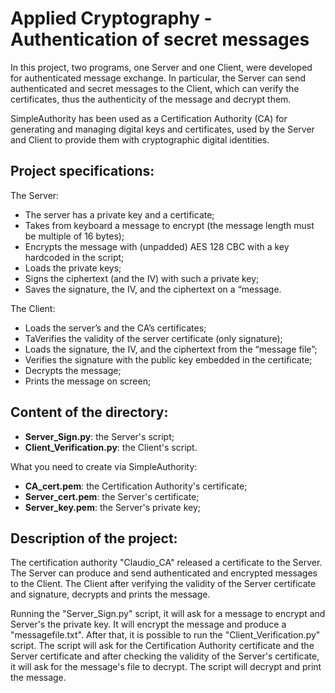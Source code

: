 # Applied Cryptography - Authentication of secret messages

In this project, two programs, one Server and one Client, were developed for authenticated message exchange.
In particular, the Server can send authenticated and secret messages to the Client, which can verify the certificates, thus the authenticity of the message and decrypt them.

SimpleAuthority has been used as a Certification Authority (CA) for generating and managing digital keys and certificates, used by the Server and Client to provide them with cryptographic digital identities.

## Project specifications:

The Server:
- The server has a private key and a certificate;<br>
- Takes from keyboard a message to encrypt (the message length must be multiple of 16 bytes);<br>
- Encrypts the message with (unpadded) AES 128 CBC with a key hardcoded in the script;<br>
- Loads the private keys;<br>
- Signs the ciphertext (and the IV) with such a private key;<br>
- Saves the signature, the IV, and the ciphertext on a “message.<br>

The Client:
- Loads the server’s and the CA’s certificates;<br>
- TaVerifies the validity of the server certificate (only signature);<br>
- Loads the signature, the IV, and the ciphertext from the “message file”;<br>
- Verifies the signature with the public key embedded in the certificate;<br>
- Decrypts the message;<br>
- Prints the message on screen;<br>




## Content of the directory:

- **Server_Sign.py**: the Server's script; <br>
- **Client_Verification.py**: the Client's script. <br>

What you need to create via SimpleAuthority:

- **CA_cert.pem**: the Certification Authority's certificate; <br>
- **Server_cert.pem**: the Server's certificate; <br>
- **Server_key.pem**: the Server's private key; <br>

## Description of the project:

The certification authority "Claudio_CA" released a certificate to the Server.
The Server can produce and send authenticated and encrypted messages to the Client.
The Client after verifying the validity of the Server certificate and signature, decrypts and prints the message.

Running the "Server_Sign.py" script, it will ask for a message to encrypt and Server's the private key.
It will encrypt the message and produce a "messagefile.txt".
After that, it is possible to run the "Client_Verification.py" script.
The script will ask for the Certification Authority certificate and the Server certificate and after checking the validity of the Server's certificate, it will ask for the message's file to decrypt.
The script will decrypt and print the message.
